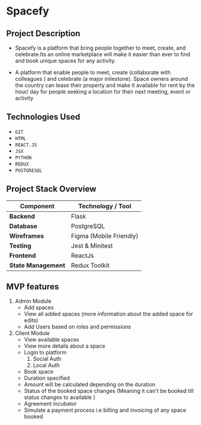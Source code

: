 # Spacefy
## Project Description
* Spacefy is a platform that bring people together to meet, create, and celebrate.Its an online marketplace will make it easier than ever to find and book unique spaces for any activity.

* A platform that enable people to meet, create (collaborate with colleagues ) and celebrate (a major milestone). 
Space owners around the country can lease their property and make it available for rent by the hour/ day for people seeking a location for their next meeting, event or activity
## Technologies Used
* `GIT`
* `HTML`
* `REACT.JS`
* `JSX`
* `PYTHON`
* `REDUX`
* `POSTGRESQL`
## Project Stack Overview

| Component         | Technology / Tool         |
|-------------------|---------------------------|
| **Backend**       | Flask                     |
| **Database**      | PostgreSQL                |
| **Wireframes**    | Figma (Mobile Friendly)   |
| **Testing**       | Jest & Minitest            |
| **Frontend**      | ReactJs                   |
| **State Management** | Redux Toolkit          |
    

##  MVP features
1. Admin Module
   * Add spaces
   * View all added spaces (more information about the added space for edits)
   * Add Users based on roles and permissions
2. Client Module
   * View available spaces
   * View more details about a space
   * Login to platform
      1. Social Auth
      2. Local Auth
   * Book space
   * Duration specified
   * Amount will be calculated depending on the duration
   * Status of the booked space changes (Meaning it can't be booked till status changes to available )
   * Agreement incubator 
   * Simulate a payment process i.e billing and invoicing of any space booked
